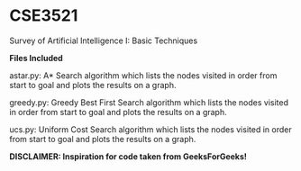 # CSE3521
Survey of Artificial Intelligence I: Basic Techniques

**Files Included**

astar.py: A* Search algorithm which lists the nodes visited in order from start to goal and plots the results on a graph.

greedy.py: Greedy Best First Search algorithm which lists the nodes visited in order from start to goal and plots the results on a graph.

ucs.py: Uniform Cost Search algorithm which lists the nodes visited in order from start to goal and plots the results on a graph.

**DISCLAIMER: Inspiration for code taken from GeeksForGeeks!**
